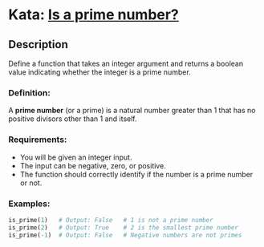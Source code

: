 # Kata: [Is a prime number?](https://www.codewars.com/kata/5262119038c0985a5b00029f)

## Description
Define a function that takes an integer argument and returns a boolean value indicating whether the integer is a prime number.

### Definition:
A **prime number** (or a prime) is a natural number greater than 1 that has no positive divisors other than 1 and itself.

### Requirements:
- You will be given an integer input.
- The input can be negative, zero, or positive.
- The function should correctly identify if the number is a prime number or not.

### Examples:
```python
is_prime(1)   # Output: False   # 1 is not a prime number
is_prime(2)   # Output: True    # 2 is the smallest prime number
is_prime(-1)  # Output: False   # Negative numbers are not primes
```